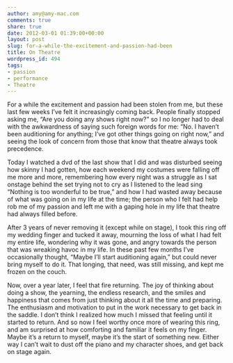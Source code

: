 ```yaml
---
author: amy@amy-mac.com
comments: true
share: true
date: 2012-03-01 01:39:00+00:00
layout: post
slug: for-a-while-the-excitement-and-passion-had-been
title: On Theatre
wordpress_id: 494
tags:
- passion
- performance
- Theatre
---
```


For a while the excitement and passion had been stolen from me, but these last few weeks I’ve felt it increasingly coming back. People finally stopped asking me, “Are you doing any shows right now?” so I no longer had to deal with the awkwardness of saying such foreign words for me: “No. I haven’t been auditioning for anything; I’ve got other things going on right now,” and seeing the look of concern from those that know that theatre always took precedence.

Today I watched a dvd of the last show that I did and was disturbed seeing how skinny I had gotten, how each weekend my costumes were falling off me more and more, remembering how every night was a struggle as I sat onstage behind the set trying not to cry as I listened to the lead sing “Nothing is too wonderful to be true,” and how I had wasted away because of what was going on in my life at the time; the person who I felt had help rob me of my passion and left me with a gaping hole in my life that theatre had always filled before.

After 3 years of never removing it (except while on stage), I took this ring off my wedding finger and tucked it away, mourning the loss of what I had felt my entire life, wondering why it was gone, and angry towards the person that was wreaking havoc in my life. In these past few months I’ve occasionally thought, “Maybe I’ll start auditioning again,” but could never bring myself to do it. That longing, that need, was still missing, and kept me frozen on the couch.

Now, over a year later, I feel that fire returning. The joy of thinking about doing a show, the yearning, the endless research, and the smiles and happiness that comes from just thinking about it all the time and preparing. The enthusiasm and motivation to put in the work necessary to get back in the saddle. I don’t think I realized how much I missed that feeling until it started to return. And so now I feel worthy once more of wearing this ring, and am surprised at how comforting and familiar it feels on my finger. Maybe it’s a return to myself, maybe it’s the start of something new. Either way I can’t wait to dust off the piano and my character shoes, and get back on stage again.

